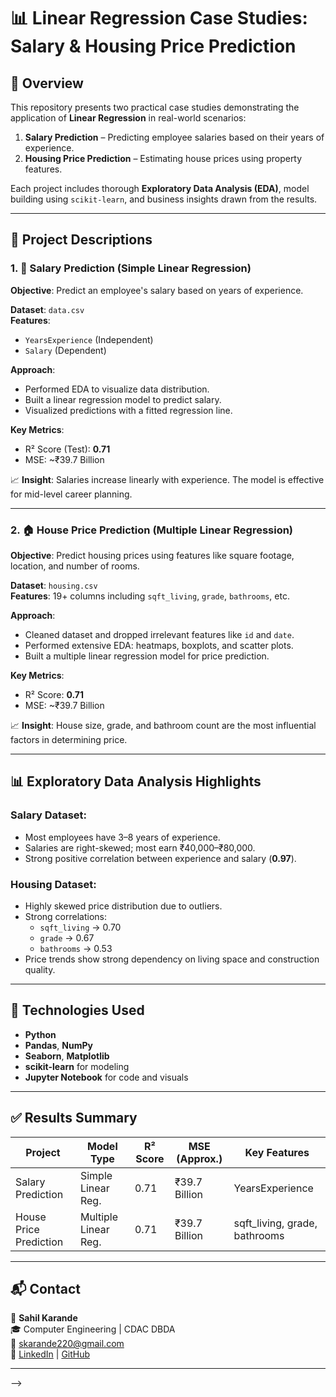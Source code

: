# 📊 Linear Regression Case Studies: Salary & Housing Price Prediction

## 📌 Overview

This repository presents two practical case studies demonstrating the application of **Linear Regression** in real-world scenarios:

1. **Salary Prediction** – Predicting employee salaries based on their years of experience.
2. **Housing Price Prediction** – Estimating house prices using property features.

Each project includes thorough **Exploratory Data Analysis (EDA)**, model building using `scikit-learn`, and business insights drawn from the results.

---

## 📁 Project Descriptions

### 1. 💼 Salary Prediction (Simple Linear Regression)

**Objective**: Predict an employee's salary based on years of experience.

**Dataset**: `data.csv`  
**Features**:  
- `YearsExperience` (Independent)  
- `Salary` (Dependent)

**Approach**:
- Performed EDA to visualize data distribution.
- Built a linear regression model to predict salary.
- Visualized predictions with a fitted regression line.

**Key Metrics**:
- R² Score (Test): **0.71**
- MSE: ~₹39.7 Billion

📈 **Insight**: Salaries increase linearly with experience. The model is effective for mid-level career planning.

---

### 2. 🏠 House Price Prediction (Multiple Linear Regression)

**Objective**: Predict housing prices using features like square footage, location, and number of rooms.

**Dataset**: `housing.csv`  
**Features**: 19+ columns including `sqft_living`, `grade`, `bathrooms`, etc.

**Approach**:
- Cleaned dataset and dropped irrelevant features like `id` and `date`.
- Performed extensive EDA: heatmaps, boxplots, and scatter plots.
- Built a multiple linear regression model for price prediction.

**Key Metrics**:
- R² Score: **0.71**
- MSE: ~₹39.7 Billion

📈 **Insight**: House size, grade, and bathroom count are the most influential factors in determining price.

---

## 📊 Exploratory Data Analysis Highlights

### Salary Dataset:
- Most employees have 3–8 years of experience.
- Salaries are right-skewed; most earn ₹40,000–₹80,000.
- Strong positive correlation between experience and salary (**0.97**).

### Housing Dataset:
- Highly skewed price distribution due to outliers.
- Strong correlations:
  - `sqft_living` → 0.70
  - `grade` → 0.67
  - `bathrooms` → 0.53
- Price trends show strong dependency on living space and construction quality.

---

## 📌 Technologies Used

- **Python**
- **Pandas**, **NumPy**
- **Seaborn**, **Matplotlib**
- **scikit-learn** for modeling
- **Jupyter Notebook** for code and visuals

---

## ✅ Results Summary

| Project              | Model Type           | R² Score | MSE (Approx.) | Key Features                     |
|----------------------|----------------------|----------|----------------|-----------------------------------|
| Salary Prediction     | Simple Linear Reg.   | 0.71     | ₹39.7 Billion   | YearsExperience                   |
| House Price Prediction| Multiple Linear Reg. | 0.71     | ₹39.7 Billion   | sqft_living, grade, bathrooms     |

---

## 📬 Contact

👤 **Sahil Karande**  
🎓 Computer Engineering | CDAC DBDA  
📧 skarande220@gmail.com  
🔗 [LinkedIn](https://www.linkedin.com/in/sahil-karande-a77aa7207/) | [GitHub](https://github.com/sahilkarande)

---

<!-- ## 📂 Repository Structure

```

<!-- LinearRegression-CaseStudy/
├── data/
│   ├── data.csv
│   └── housing.csv
├── notebooks/
│   └── linearregression.py
├── images/
│   └── \[EDA & model plots]
├── report.md
└── README.md --> -->

```

